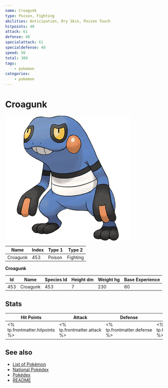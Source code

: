 ```yaml
---
name: Croagunk
type: Poison, Fighting
abilities: Anticipation, Dry Skin, Poison Touch
hitpoints: 48
attack: 61
defense: 40
specialattack: 61
specialdefense: 40
speed: 50
total: 300
tags:
    - pokemon
categories:
    - pokemon
---
```


# Croagunk


![Croagunk](images/453.png)

| **Name** | **Index** | **Type 1** | **Type 2** |
|----|----|----|----|
| Croagunk | 453 | Poison | Fighting  |

**Croagunk** 




| **Id** | **Name** | **Species Id** | **Height dm** | **Weight hg** | **Base Experience** |
|--------|----------|----------------|------------|------------|---------------------|
| 453 | Croagunk | 453 | 7 | 230 | 60 |



## Stats

| **Hit Points** | **Attack** | **Defense** | **Special Attack** | **Special Defense** | **Speed** | **Total** |
|----------------|------------|-------------|--------------------|---------------------|-----------|-----------|
| <% tp.frontmatter.hitpoints %> | <% tp.frontmatter.attack %> | <% tp.frontmatter.defense %> | <% tp.frontmatter.specialattack %> | <% tp.frontmatter.specialdefense %> | <% tp.frontmatter.speed %> | <% tp.frontmatter.total %> |

## See also

- [List of Pokémon](../pokemon.md)
- [National Pokédex](../national_pokedex.md)
- [Pokédex](../pokedex.md)
- [README](../README.md)
